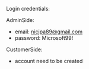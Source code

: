 Login credentials:

AdminSide: 
 * email: nicjpa89@gmail.com
 * password: Microsoft99!

CustomerSide:
 * account need to be created
